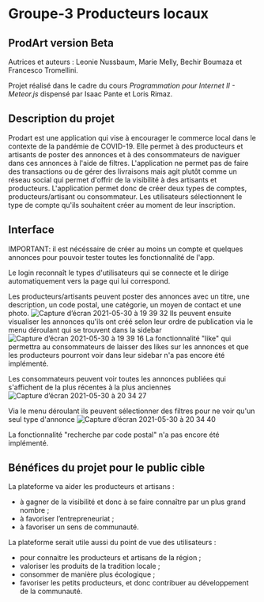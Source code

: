 # Groupe-3 Producteurs locaux

## ProdArt version Beta 
Autrices et auteurs :  Leonie Nussbaum, Marie Melly, Bechir Boumaza et Francesco Tromellini. 

Projet réalisé dans le cadre du cours _Programmation pour Internet II - Meteor.js_ dispensé par Isaac Pante et Loris Rimaz. 

## Description du projet
Prodart est une application qui vise à encourager le commerce local dans le contexte de la pandémie de COVID-19. Elle permet à des producteurs et artisants de poster des annonces et à des consommateurs de naviguer dans ces annonces à l'aide de filtres. 
L'application ne permet pas de faire des transactions ou de gérer des livraisons mais agit plutôt comme un réseau social qui permet d'offrir de la  visibilité à des artisants et producteurs.
L'application permet donc de créer deux types de comptes, producteurs/artisant ou consommateur. Les utilisateurs sélectionnent le type de compte qu'ils souhaitent créer au moment de leur inscription.

## Interface
IMPORTANT: il est nécéssaire de créer au moins un compte et quelques annonces pour pouvoir tester toutes les fonctionnalité de l'app.

Le login reconnaît le types d'utilisateurs qui se connecte et le dirige automatiquement vers la page qui lui correspond.

Les producteurs/artisants peuvent poster des annonces avec un titre, une description, un code postal, une catégorie, un moyen de contact et une photo.
![Capture d’écran 2021-05-30 à 19 39 32](https://user-images.githubusercontent.com/80388012/120114957-e614d900-c181-11eb-9214-feb93486944b.png)
Ils peuvent ensuite visualiser les annonces qu'ils ont créé selon leur ordre de publication via le menu déroulant qui se trouvent dans la sidebar
![Capture d’écran 2021-05-30 à 19 39 16](https://user-images.githubusercontent.com/80388012/120115005-1a889500-c182-11eb-8c65-b4582e28ee2e.png)
La fonctionnalité "like" qui permettra au consommateurs de laisser des likes sur les annonces et que les producteurs pourront voir dans leur sidebar n'a pas encore été implémenté.

Les consommateurs peuvent voir toutes les annonces publiées qui s'affichent de la plus récentes à la plus anciennes
![Capture d’écran 2021-05-30 à 20 34 27](https://user-images.githubusercontent.com/80388012/120116038-840aa280-c186-11eb-827e-378836af9c7a.png)

Via le menu déroulant ils peuvent sélectionner des filtres pour ne voir qu'un seul type d'annonce
![Capture d’écran 2021-05-30 à 20 34 40](https://user-images.githubusercontent.com/80388012/120116043-8a991a00-c186-11eb-9bb8-79fa3095e8e8.png)

La fonctionnalité "recherche par code postal" n'a pas encore été implémenté.



##  Bénéfices du projet pour le public cible
La plateforme va aider les producteurs et artisans :
 - à gagner de la visibilité et donc à se faire connaître par un plus grand nombre ;
 - à favoriser l’entrepreneuriat ;
 - à favoriser un sens de communauté.

La plateforme serait utile aussi du point de vue des utilisateurs :
 - pour connaitre les producteurs et artisans de la région ;
 - valoriser les produits de la tradition locale ;
 - consommer de manière plus écologique ;
 - favoriser les petits producteurs, et donc contribuer au développement de la communauté.
